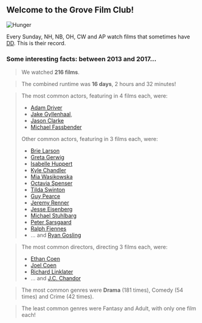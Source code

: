 ## Welcome to the Grove Film Club!

![Hunger](http://3.bp.blogspot.com/-4D39tr1ppW4/U77gdu3cj1I/AAAAAAAAKkI/jbH_1CR3WAA/s1600/H+mopping.bmp)

Every Sunday, NH, NB, OH, CW and AP watch films that sometimes have [DD](https://www.doesthedogdie.com). This is their record.

### Some interesting facts: between 2013 and 2017...

> We watched **216 films**.

> The combined runtime was **16 days**, 2 hours and 32 minutes!

> The most common actors, featuring in 4 films each, were:
> * [Adam Driver](http://www.imdb.com/name/nm3485845/)
> * [Jake Gyllenhaal](http://www.imdb.com/name/nm0350453/), 
> * [Jason Clarke](http://www.imdb.com/name/nm0164809/)
> * [Michael Fassbender](http://www.imdb.com/name/nm1055413/)
> 
> Other common actors, featuring in 3 films each, were: 
> * [Brie Larson](http://www.imdb.com/name/nm0488953/)
> * [Greta Gerwig](http://www.imdb.com/name/nm1950086/)
> * [Isabelle Huppert](http://www.imdb.com/name/nm0001376/)
> * [Kyle Chandler](https://www.imdb.com/name/nm0151419/)
> * [Mia Wasikowska](http://www.imdb.com/name/nm1985859/)
> * [Octavia Spenser](https://www.imdb.com/name/nm0818055/)
> * [Tilda Swinton](http://www.imdb.com/name/nm0842770/)
> * [Guy Pearce](https://www.imdb.com/name/nm0001602/)
> * [Jeremy Renner](http://www.imdb.com/name/nm0719637/)
> * [Jesse Eisenberg](http://www.imdb.com/name/nm0251986/)
> * [Michael Stuhlbarg](https://www.imdb.com/name/nm0836121/)
> * [Peter Sarsgaard](https://www.imdb.com/name/nm0765597/)
> * [Ralph Fiennes](http://www.imdb.com/name/nm0000146/)
> * ... and [Ryan Gosling](https://www.imdb.com/name/nm0331516/)


> The most common directors, directing 3 films each, were:
> * [Ethan Coen](https://www.imdb.com/name/nm0001053/)
> * [Joel Coen](https://www.imdb.com/name/nm0001054/)
> * [Richard Linklater](https://www.imdb.com/name/nm0000500/)
> * ... and [J.C. Chandor](https://www.imdb.com/name/nm1170855/)

> The most common genres were **Drama** (181 times), Comedy (54 times) and Crime (42 times).

> The least common genres were Fantasy and Adult, with only one film each!